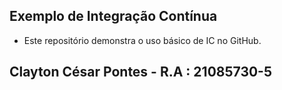 ## Exemplo de Integração Contínua

- Este repositório demonstra o uso básico de IC no GitHub.

## Clayton César Pontes - R.A : 21085730-5
